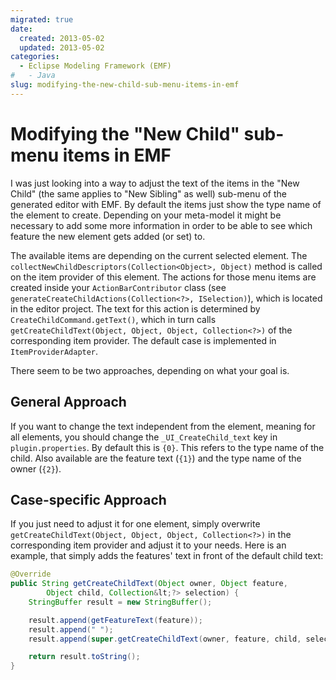 ```yaml
---
migrated: true
date:
  created: 2013-05-02
  updated: 2013-05-02
categories:
  - Eclipse Modeling Framework (EMF)
#   - Java
slug: modifying-the-new-child-sub-menu-items-in-emf
---
```

# Modifying the "New Child" sub-menu items in EMF

I was just looking into a way to adjust the text of the items in the "New Child" (the same applies to "New Sibling" as well) sub-menu of the generated editor with EMF.
By default the items just show the type name of the element to create.
Depending on your meta-model it might be necessary to add some more information in order to be able to see which feature the new element gets added (or set) to.

The available items are depending on the current selected element.
The `collectNewChildDescriptors(Collection<Object>, Object)` method is called on the item provider of this element.
The actions for those menu items are created inside your `ActionBarContributor` class (see `generateCreateChildActions(Collection<?>, ISelection)`), which is located in the editor project.
The text for this action is determined by `CreateChildCommand.getText()`, which in turn calls `getCreateChildText(Object, Object, Object, Collection<?>)` of the corresponding item provider.
The default case is implemented in `ItemProviderAdapter`.

There seem to be two approaches, depending on what your goal is.

## General Approach

If you want to change the text independent from the element, meaning for all elements, you should change the `_UI_CreateChild_text` key in `plugin.properties`.
By default this is `{0}`.
This refers to the type name of the child.
Also available are the feature text (`{1}`) and the type name of the owner (`{2}`).

## Case-specific Approach

If you just need to adjust it for one element, simply overwrite `getCreateChildText(Object, Object, Object, Collection<?>)` in the corresponding item provider and adjust it to your needs.
Here is an example, that simply adds the features' text in front of the default child text:

```java
@Override
public String getCreateChildText(Object owner, Object feature,
        Object child, Collection&lt;?> selection) {
    StringBuffer result = new StringBuffer();

    result.append(getFeatureText(feature));
    result.append(" ");
    result.append(super.getCreateChildText(owner, feature, child, selection));

    return result.toString();
}
```
